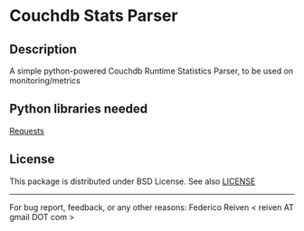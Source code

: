 Couchdb Stats Parser
=========

Description
-----------
A simple python-powered Couchdb Runtime Statistics Parser, to be used on monitoring/metrics


Python libraries needed
-----------------------
[Requests](http://docs.python-requests.org/en/latest)


License
-------
This package is distributed under BSD License. See also [LICENSE](https://github.com/reiven/python-couchdb-stats/blob/master/LICENSE)  



----------------------------------------------------------------
For bug report, feedback, or any other reasons:
Federico Reiven < reiven AT gmail DOT com >
